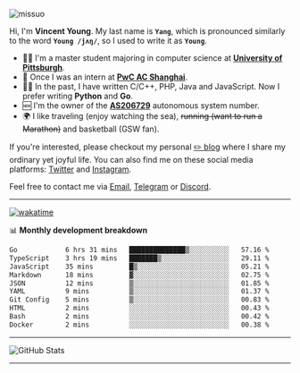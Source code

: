 <p align="left"> <img src="https://komarev.com/ghpvc/?username=missuo&label=Profile%20views&color=0e75b6&style=flat" alt="missuo" /> </p>


Hi, I'm **Vincent Young**. My last name is **`Yang`**, which is pronounced similarly to the word **`Young /jʌŋ/`**, so I used to write it as **`Young`**. 

-  👨‍🎓 I'm a master student majoring in computer science at [**University of Pittsburgh**](https://www.pitt.edu).
-  💼 Once I was an intern at **[PwC AC Shanghai](https://www.linkedin.com/company/pwc-ac-shanghai/)**.
-  👨‍💻 In the past, I have written C/C++, PHP, Java and JavaScript. Now I prefer writing **Python** and **Go**.
-  🆕 I'm the owner of the **[AS206729](https://bgp.tools/AS206729)** autonomous system number.
-  🌍 I like traveling (enjoy watching the sea), ~~running (want to run a Marathon)~~ and basketball (GSW fan).

If you're interested, please checkout my personal [✏️ blog](https://missuo.me/) where I share my ordinary yet joyful life. You can also find me on these social media platforms: [Twitter](https://twitter.com/m1ssuo) and [Instagram](https://www.instagram.com/missuo.me).

Feel free to contact me via <a href="mailto:i@yyt.moe">Email</a>, [Telegram](https://t.me/missuo) or [Discord](https://discordapp.com/users/missuo#7448).

-------

[![wakatime](https://wakatime.com/badge/user/c13cd961-40ca-417a-afb6-1f9ea8ac295c.svg)](https://wakatime.com/@missuo)

📊 **Monthly development breakdown**
<!--START_SECTION:waka-->

```txt
Go            6 hrs 31 mins   ██████████████▒░░░░░░░░░░   57.16 %
TypeScript    3 hrs 19 mins   ███████▒░░░░░░░░░░░░░░░░░   29.11 %
JavaScript    35 mins         █▒░░░░░░░░░░░░░░░░░░░░░░░   05.21 %
Markdown      18 mins         ▓░░░░░░░░░░░░░░░░░░░░░░░░   02.75 %
JSON          12 mins         ▒░░░░░░░░░░░░░░░░░░░░░░░░   01.85 %
YAML          9 mins          ▒░░░░░░░░░░░░░░░░░░░░░░░░   01.37 %
Git Config    5 mins          ▒░░░░░░░░░░░░░░░░░░░░░░░░   00.83 %
HTML          2 mins          ░░░░░░░░░░░░░░░░░░░░░░░░░   00.43 %
Bash          2 mins          ░░░░░░░░░░░░░░░░░░░░░░░░░   00.42 %
Docker        2 mins          ░░░░░░░░░░░░░░░░░░░░░░░░░   00.38 %
```

<!--END_SECTION:waka-->

-------

![GitHub Stats](https://github-readme-stats-opal-alpha-76.vercel.app/api?username=missuo&show_icons=true&theme=transparent)

-------

